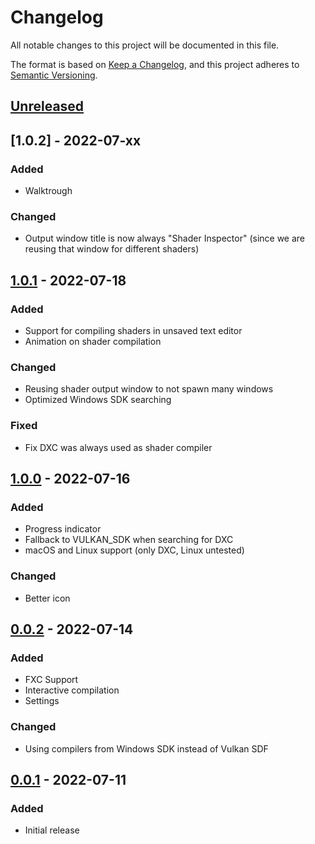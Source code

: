 # Changelog
All notable changes to this project will be documented in this file.

The format is based on [Keep a Changelog](https://keepachangelog.com/en/1.0.0/),
and this project adheres to [Semantic Versioning](https://semver.org/spec/v2.0.0.html).

## [Unreleased]

## [1.0.2] - 2022-07-xx
### Added
- Walktrough

### Changed
- Output window title is now always "Shader Inspector" (since we are reusing that window for different shaders)

## [1.0.1] - 2022-07-18
### Added
- Support for compiling shaders in unsaved text editor
- Animation on shader compilation

### Changed
- Reusing shader output window to not spawn many windows
- Optimized Windows SDK searching

### Fixed 
- Fix DXC was always used as shader compiler

## [1.0.0] - 2022-07-16
### Added
- Progress indicator
- Fallback to VULKAN_SDK when searching for DXC
- macOS and Linux support (only DXC, Linux untested)

### Changed
- Better icon

## [0.0.2] - 2022-07-14
### Added
- FXC Support
- Interactive compilation
- Settings

### Changed
- Using compilers from Windows SDK instead of Vulkan SDF

## [0.0.1] - 2022-07-11
### Added
- Initial release

[Unreleased]: https://github.com/Devaniti/ShaderInspector/compare/v1.0.1...HEAD
[1.0.1]: https://github.com/Devaniti/ShaderInspector/compare/v1.0.0...v1.0.1
[1.0.0]: https://github.com/Devaniti/ShaderInspector/compare/v0.0.2...v1.0.0
[0.0.2]: https://github.com/Devaniti/ShaderInspector/compare/v0.0.1...v0.0.2
[0.0.1]: https://github.com/Devaniti/ShaderInspector/releases/tag/v0.0.1